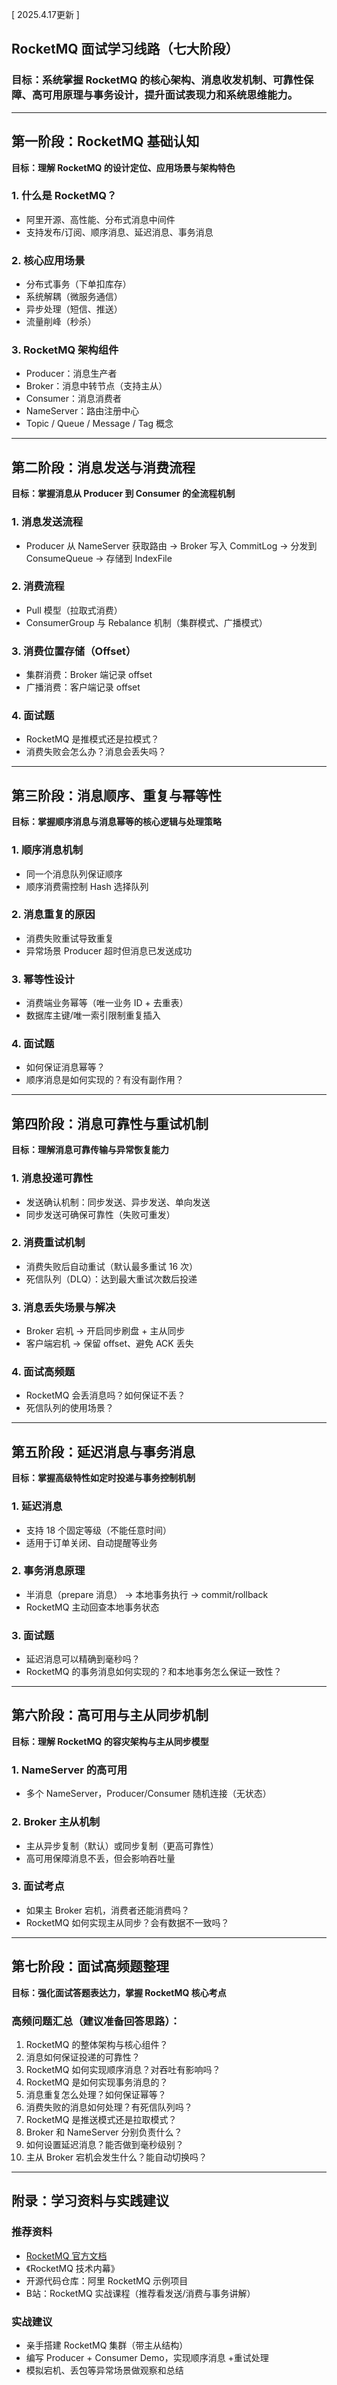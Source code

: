 [ 2025.4.17更新 ]
## RocketMQ 面试学习线路（七大阶段）

### 目标：系统掌握 RocketMQ 的核心架构、消息收发机制、可靠性保障、高可用原理与事务设计，提升面试表现力和系统思维能力。

---

## 第一阶段：RocketMQ 基础认知

**目标：理解 RocketMQ 的设计定位、应用场景与架构特色**

### 1. 什么是 RocketMQ？
- 阿里开源、高性能、分布式消息中间件
- 支持发布/订阅、顺序消息、延迟消息、事务消息

### 2. 核心应用场景
- 分布式事务（下单扣库存）
- 系统解耦（微服务通信）
- 异步处理（短信、推送）
- 流量削峰（秒杀）

### 3. RocketMQ 架构组件
- Producer：消息生产者
- Broker：消息中转节点（支持主从）
- Consumer：消息消费者
- NameServer：路由注册中心
- Topic / Queue / Message / Tag 概念

---

## 第二阶段：消息发送与消费流程

**目标：掌握消息从 Producer 到 Consumer 的全流程机制**

### 1. 消息发送流程
- Producer 从 NameServer 获取路由 → Broker 写入 CommitLog → 分发到 ConsumeQueue → 存储到 IndexFile

### 2. 消费流程
- Pull 模型（拉取式消费）
- ConsumerGroup 与 Rebalance 机制（集群模式、广播模式）

### 3. 消费位置存储（Offset）
- 集群消费：Broker 端记录 offset
- 广播消费：客户端记录 offset

### 4. 面试题
- RocketMQ 是推模式还是拉模式？
- 消费失败会怎么办？消息会丢失吗？

---

## 第三阶段：消息顺序、重复与幂等性

**目标：掌握顺序消息与消息幂等的核心逻辑与处理策略**

### 1. 顺序消息机制
- 同一个消息队列保证顺序
- 顺序消费需控制 Hash 选择队列

### 2. 消息重复的原因
- 消费失败重试导致重复
- 异常场景 Producer 超时但消息已发送成功

### 3. 幂等性设计
- 消费端业务幂等（唯一业务 ID + 去重表）
- 数据库主键/唯一索引限制重复插入

### 4. 面试题
- 如何保证消息幂等？
- 顺序消息是如何实现的？有没有副作用？

---

## 第四阶段：消息可靠性与重试机制

**目标：理解消息可靠传输与异常恢复能力**

### 1. 消息投递可靠性
- 发送确认机制：同步发送、异步发送、单向发送
- 同步发送可确保可靠性（失败可重发）

### 2. 消费重试机制
- 消费失败后自动重试（默认最多重试 16 次）
- 死信队列（DLQ）：达到最大重试次数后投递

### 3. 消息丢失场景与解决
- Broker 宕机 → 开启同步刷盘 + 主从同步
- 客户端宕机 → 保留 offset、避免 ACK 丢失

### 4. 面试高频题
- RocketMQ 会丢消息吗？如何保证不丢？
- 死信队列的使用场景？

---

## 第五阶段：延迟消息与事务消息

**目标：掌握高级特性如定时投递与事务控制机制**

### 1. 延迟消息
- 支持 18 个固定等级（不能任意时间）
- 适用于订单关闭、自动提醒等业务

### 2. 事务消息原理
- 半消息（prepare 消息） → 本地事务执行 → commit/rollback
- RocketMQ 主动回查本地事务状态

### 3. 面试题
- 延迟消息可以精确到毫秒吗？
- RocketMQ 的事务消息如何实现的？和本地事务怎么保证一致性？

---

## 第六阶段：高可用与主从同步机制

**目标：理解 RocketMQ 的容灾架构与主从同步模型**

### 1. NameServer 的高可用
- 多个 NameServer，Producer/Consumer 随机连接（无状态）

### 2. Broker 主从机制
- 主从异步复制（默认）或同步复制（更高可靠性）
- 高可用保障消息不丢，但会影响吞吐量

### 3. 面试考点
- 如果主 Broker 宕机，消费者还能消费吗？
- RocketMQ 如何实现主从同步？会有数据不一致吗？

---

## 第七阶段：面试高频题整理

**目标：强化面试答题表达力，掌握 RocketMQ 核心考点**

### 高频问题汇总（建议准备回答思路）：
1. RocketMQ 的整体架构与核心组件？
2. 消息如何保证投递的可靠性？
3. RocketMQ 如何实现顺序消息？对吞吐有影响吗？
4. RocketMQ 是如何实现事务消息的？
5. 消息重复怎么处理？如何保证幂等？
6. 消费失败的消息如何处理？有死信队列吗？
7. RocketMQ 是推送模式还是拉取模式？
8. Broker 和 NameServer 分别负责什么？
9. 如何设置延迟消息？能否做到毫秒级别？
10. 主从 Broker 宕机会发生什么？能自动切换吗？

---

## 附录：学习资料与实践建议

### 推荐资料
- [RocketMQ 官方文档](https://rocketmq.apache.org/)
- 《RocketMQ 技术内幕》
- 开源代码仓库：阿里 RocketMQ 示例项目
- B站：RocketMQ 实战课程（推荐看发送/消费与事务讲解）

### 实战建议
- 亲手搭建 RocketMQ 集群（带主从结构）
- 编写 Producer + Consumer Demo，实现顺序消息 +重试处理
- 模拟宕机、丢包等异常场景做观察和总结
